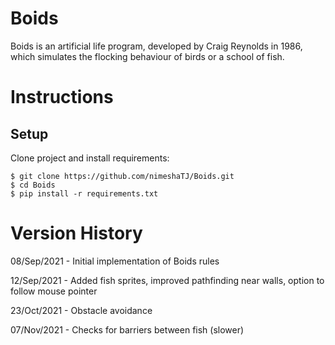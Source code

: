 # Boids
Boids is an artificial life program, developed by Craig Reynolds in 1986, which simulates the flocking behaviour of birds or a school of fish.


# Instructions

## Setup
Clone project and install requirements:
```console
$ git clone https://github.com/nimeshaTJ/Boids.git
$ cd Boids
$ pip install -r requirements.txt
```

# Version History
08/Sep/2021 - Initial implementation of Boids rules

12/Sep/2021 - Added fish sprites, improved pathfinding near walls, option to follow mouse pointer

23/Oct/2021 - Obstacle avoidance

07/Nov/2021 - Checks for barriers between fish (slower)
